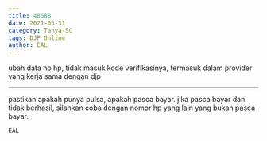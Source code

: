 ```yaml
---
title: 48688
date: 2021-03-31
category: Tanya-SC
tags: DJP Online
author: EAL
---
```


ubah data no hp, tidak masuk kode verifikasinya, termasuk dalam provider yang kerja sama dengan djp

---

pastikan apakah punya pulsa, apakah pasca bayar. jika pasca bayar dan tidak berhasil, silahkan coba dengan nomor hp yang lain yang bukan pasca bayar.

`EAL`
